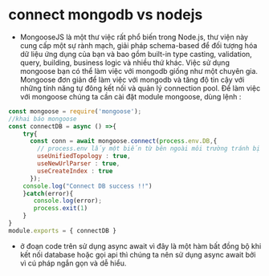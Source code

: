 # connect mongodb vs nodejs


- MongooseJS là một thư việc rất phổ biến trong Node.js, thư viện này cung cấp một sự rành mạch, giải pháp schema-based để đối tượng hóa dữ liệu ứng dụng của bạn và bao gồm built-in type casting, validation, query, building, business logic và nhiều thứ khác. Việc sử dụng mongoose bạn có thể làm việc với mongodb giống như một chuyên gia. Mongoose đơn giản để làm việc với mongodb và tăng độ tin cậy với những tính năng tự đông kết nối và quản lý connection pool. Để làm việc với mongoose chúng ta cần cài đặt module mongoose, dùng lệnh : 

```js
const mongoose = require('mongoose');
//khai báo mongoose
const connectDB = async () =>{
    try{
      const conn = await mongoose.connect(process.env.DB,{
        // process.env lấy một biến từ bên ngoài môi trường tránh bị người khác hoặc hacker có thể xem được database
        useUnifiedTopology : true,
        useNewUrlParser : true,
        useCreateIndex : true
      });
    console.log("Connect DB success !!")
    }catch(error){
       console.log(error);
       process.exit(1)
    }
}
module.exports = { connectDB }
```
- ở đoạn code trên sử dụng async await vì đây là một hàm bất đồng bộ khi kết nối database hoặc gọi api thì chúng ta nên sử dụng async await bởi vì cú pháp ngắn gọn và dễ hiểu.
